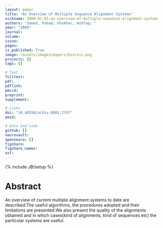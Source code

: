```yaml
---
layout: paper
title: "An Overview of Multiple Sequence Alignment Systems"
nickname: 2009-01-01-an-overview-of-multiple-sequence-alignment-systems
authors: "Saeed, Fahad; Khokhar, Ashfaq; "
year: "2009"
journal: 
volume: 
issue:
pages: 
is_published: True
image: /assets/images/papers/biorxiv.png
projects: []
tags: []

# Text
fulltext:
pdf:
pdflink:
pmcid:
preprint: 
supplement:

# Links
doi: "10.48550/arXiv.0901.2747"
pmid:

# Data and code
github: []
neurovault:
openneuro: []
figshare:
figshare_names:
osf:
---
```

{% include JB/setup %}

# Abstract

An overview of current multiple alignment systems to date are described.The useful algorithms, the procedures adopted and their limitations are presented.We also present the quality of the alignments obtained and in which cases(kind of alignments, kind of sequences etc) the particular systems are useful.
